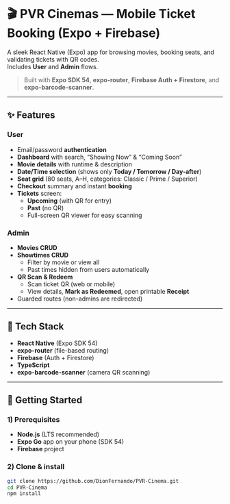 # 🎬 PVR Cinemas — Mobile Ticket Booking (Expo + Firebase)

A sleek React Native (Expo) app for browsing movies, booking seats, and validating tickets with QR codes.  
Includes **User** and **Admin** flows.

> Built with **Expo SDK 54**, **expo-router**, **Firebase Auth + Firestore**, and **expo-barcode-scanner**.

---

## ✨ Features

### User
- Email/password **authentication**
- **Dashboard** with search, “Showing Now” & “Coming Soon”
- **Movie details** with runtime & description
- **Date/Time selection** (shows only **Today / Tomorrow / Day-after**)
- **Seat grid** (80 seats, A–H, categories: Classic / Prime / Superior)
- **Checkout** summary and instant **booking**
- **Tickets** screen:
  - **Upcoming** (with QR for entry)
  - **Past** (no QR)
  - Full-screen QR viewer for easy scanning

### Admin
- **Movies CRUD**
- **Showtimes CRUD**
  - Filter by movie or view all
  - Past times hidden from users automatically
- **QR Scan & Redeem**
  - Scan ticket QR (web or mobile)
  - View details, **Mark as Redeemed**, open printable **Receipt**
- Guarded routes (non-admins are redirected)

---

## 🧰 Tech Stack

- **React Native** (Expo SDK 54)
- **expo-router** (file-based routing)
- **Firebase** (Auth + Firestore)
- **TypeScript**
- **expo-barcode-scanner** (camera QR scanning)

---

## 🚀 Getting Started

### 1) Prerequisites
- **Node.js** (LTS recommended)
- **Expo Go** app on your phone (SDK 54)
- **Firebase** project

### 2) Clone & install
```bash
git clone https://github.com/DionFernando/PVR-Cinema.git
cd PVR-Cinema
npm install


